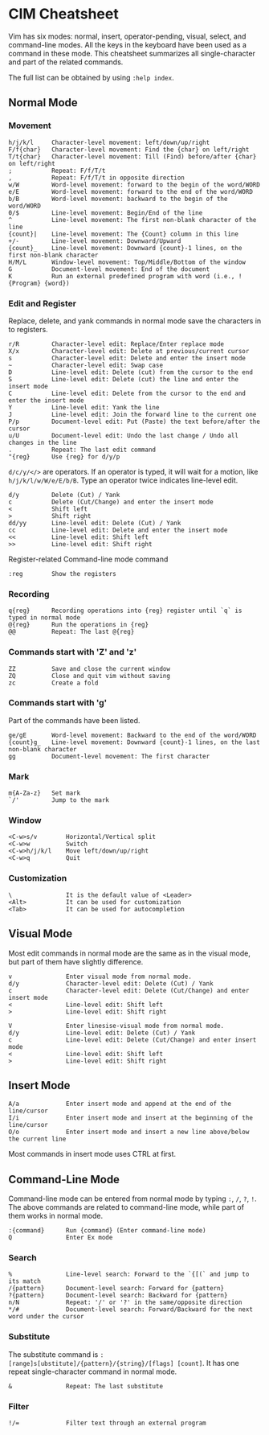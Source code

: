 # CIM Cheatsheet

Vim has six modes: normal, insert, operator-pending, visual, select, and command-line modes.
All the keys in the keyboard have been used as a command in these mode.
This cheatsheet summarizes all single-character and part of the related commands.

The full list can be obtained by using `:help index`.

## Normal Mode

### Movement

```
h/j/k/l     Character-level movement: left/down/up/right
F/f{char}   Character-level movement: Find the {char} on left/right
T/t{char}   Character-level movement: Till (Find) before/after {char} on left/right
;           Repeat: F/f/T/t
,           Repeat: F/f/T/t in opposite direction
w/W         Word-level movement: forward to the begin of the word/WORD 
e/E         Word-level movement: forward to the end of the word/WORD 
b/B         Word-level movement: backward to the begin of the word/WORD 
0/$         Line-level movement: Begin/End of the line
^           Line-level movement: The first non-blank character of the line
{count}|    Line-level movement: The {Count} column in this line
+/-         Line-level movement: Downward/Upward
{count}_    Line-level movement: Downward {count}-1 lines, on the first non-blank character
H/M/L       Window-level movement: Top/Middle/Bottom of the window
G           Document-level movement: End of the document
K           Run an external predefined program with word (i.e., !{Program} {word})
```

### Edit and Register

Replace, delete, and yank commands in normal mode save the characters in to registers.

```
r/R         Character-level edit: Replace/Enter replace mode
X/x         Character-level edit: Delete at previous/current cursor
s           Character-level edit: Delete and enter the insert mode
~           Character-level edit: Swap case
D           Line-level edit: Delete (cut) from the cursor to the end
S           Line-level edit: Delete (cut) the line and enter the insert mode
C           Line-level edit: Delete from the cursor to the end and enter the insert mode
Y           Line-level edit: Yank the line
J           Line-level edit: Join the forward line to the current one
P/p         Document-level edit: Put (Paste) the text before/after the cursor
u/U         Document-level edit: Undo the last change / Undo all changes in the line
.           Repeat: The last edit command
"{reg}      Use {reg} for d/y/p
```

`d/c/y/</>` are operators.
If an operator is typed, it will wait for a motion, like `h/j/k/l/w/W/e/E/b/B`.
Type an operator twice indicates line-level edit.

```
d/y         Delete (Cut) / Yank
c           Delete (Cut/Change) and enter the insert mode
<           Shift left
>           Shift right
dd/yy       Line-level edit: Delete (Cut) / Yank
cc          Line-level edit: Delete and enter the insert mode
<<          Line-level edit: Shift left
>>          Line-level edit: Shift right
```

Register-related Command-line mode command 

```
:reg        Show the registers
```

### Recording

```
q{reg}      Recording operations into {reg} register until `q` is typed in normal mode
@{reg}      Run the operations in {reg}
@@          Repeat: The last @{reg}
```

### Commands start with 'Z' and 'z'

```
ZZ          Save and close the current window
ZQ          Close and quit vim without saving
zc          Create a fold
```

### Commands start with 'g'

Part of the commands have been listed.

```
ge/gE       Word-level movement: Backward to the end of the word/WORD
{count}g_   Line-level movement: Downward {count}-1 lines, on the last non-blank character
gg          Document-level movement: The first character
```
### Mark

```
m{A-Za-z}   Set mark
`/'         Jump to the mark
```

### Window 

```
<C-w>s/v        Horizontal/Vertical split
<C-w>w          Switch
<C-w>h/j/k/l    Move left/down/up/right
<C-w>q          Quit

```

### Customization

```
\               It is the default value of <Leader>
<Alt>           It can be used for customization
<Tab>           It can be used for autocompletion
```

## Visual Mode

Most edit commands in normal mode are the same as in the visual mode, but part of them have slightly difference.

```
v               Enter visual mode from normal mode.
d/y             Character-level edit: Delete (Cut) / Yank
c               Character-level edit: Delete (Cut/Change) and enter insert mode
<               Line-level edit: Shift left
>               Line-level edit: Shift right
```

```
V               Enter linesise-visual mode from normal mode.
d/y             Line-level edit: Delete (Cut) / Yank
c               Line-level edit: Delete (Cut/Change) and enter insert mode
<               Line-level edit: Shift left
>               Line-level edit: Shift right
```

## Insert Mode

```
A/a             Enter insert mode and append at the end of the line/cursor
I/i             Enter insert mode and insert at the beginning of the line/cursor
O/o             Enter insert mode and insert a new line above/below the current line
```

Most commands in insert mode uses CTRL at first.

## Command-Line Mode

Command-line mode can be entered from normal mode by typing `:`, `/`, `?`, `!`.
The above commands are related to command-line mode, while part of them works in normal mode.

```
:{command}      Run {command} (Enter command-line mode)
Q               Enter Ex mode
```

### Search

```
%               Line-level search: Forward to the `{[(` and jump to its match
/{pattern}      Document-level search: Forward for {pattern}
?{pattern}      Document-level search: Backward for {pattern}
n/N             Repeat: '/' or '?' in the same/opposite direction
*/#             Document-level search: Forward/Backward for the next word under the cursor
```

### Substitute
The substitute command is `:[range]s[ubstitute]/{pattern}/{string}/[flags] [count]`.
It has one repeat single-character command in normal mode.
```
&               Repeat: The last substitute
```

### Filter

```
!/=             Filter text through an external program 
```
